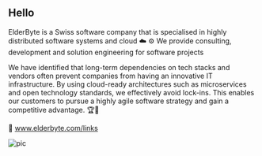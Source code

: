 ## Hello

ElderByte is a Swiss software company that is specialised in highly distributed software systems and cloud ☁️ ⚙️
We provide consulting, development and solution engineering for software projects

We have identified that long-term dependencies on tech stacks and vendors often prevent companies from having an innovative IT infrastructure. By using cloud-ready architectures such as microservices and open technology standards, we effectively avoid lock-ins. This enables our customers to pursue a highly agile software strategy and gain a competitive advantage. 🏆🙌

🔗 www.elderbyte.com/links



![pic](elderbyte.jpg)